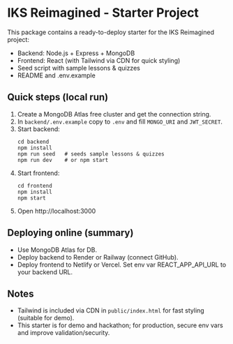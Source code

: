 # IKS Reimagined - Starter Project

This package contains a ready-to-deploy starter for the IKS Reimagined project:
- Backend: Node.js + Express + MongoDB
- Frontend: React (with Tailwind via CDN for quick styling)
- Seed script with sample lessons & quizzes
- README and .env.example

## Quick steps (local run)

1. Create a MongoDB Atlas free cluster and get the connection string.
2. In `backend/.env.example` copy to `.env` and fill `MONGO_URI` and `JWT_SECRET`.
3. Start backend:
   ```
   cd backend
   npm install
   npm run seed   # seeds sample lessons & quizzes
   npm run dev    # or npm start
   ```
4. Start frontend:
   ```
   cd frontend
   npm install
   npm start
   ```
5. Open http://localhost:3000

## Deploying online (summary)
- Use MongoDB Atlas for DB.
- Deploy backend to Render or Railway (connect GitHub).
- Deploy frontend to Netlify or Vercel. Set env var REACT_APP_API_URL to your backend URL.

## Notes
- Tailwind is included via CDN in `public/index.html` for fast styling (suitable for demo).
- This starter is for demo and hackathon; for production, secure env vars and improve validation/security.
